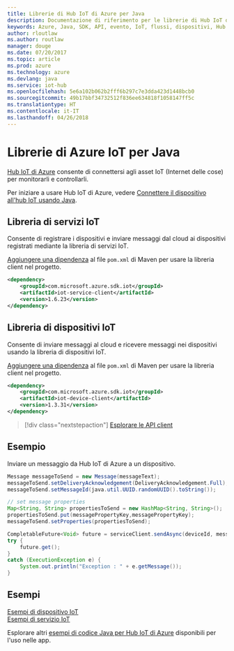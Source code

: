 ```yaml
---
title: Librerie di Hub IoT di Azure per Java
description: Documentazione di riferimento per le librerie di Hub IoT di Azure per Java
keywords: Azure, Java, SDK, API, evento, IoT, flussi, dispositivi, Hub IoT
author: rloutlaw
ms.author: routlaw
manager: douge
ms.date: 07/20/2017
ms.topic: article
ms.prod: azure
ms.technology: azure
ms.devlang: java
ms.service: iot-hub
ms.openlocfilehash: 5e6a102b062b2fff6b297c7e3dda423d1448bcb0
ms.sourcegitcommit: 49b17bbf34732512f836ee634818f1058147ff5c
ms.translationtype: HT
ms.contentlocale: it-IT
ms.lasthandoff: 04/26/2018
---
```

# <a name="azure-iot-libraries-for-java"></a>Librerie di Azure IoT per Java

[Hub IoT di Azure](https://docs.microsoft.com/azure/iot-hub/iot-hub-what-is-iot-hub) consente di connettersi agli asset IoT (Internet delle cose) per monitorarli e controllarli.

Per iniziare a usare Hub IoT di Azure, vedere [Connettere il dispositivo all'hub IoT usando Java](/azure/iot-hub/iot-hub-java-java-getstarted).

## <a name="iot-service-library"></a>Libreria di servizi IoT

Consente di registrare i dispositivi e inviare messaggi dal cloud ai dispositivi registrati mediante la libreria di servizi IoT.

[Aggiungere una dipendenza](https://maven.apache.org/guides/getting-started/index.html#How_do_I_use_external_dependencies) al file `pom.xml` di Maven per usare la libreria client nel progetto.  

```XML
<dependency>
    <groupId>com.microsoft.azure.sdk.iot</groupId>
    <artifactId>iot-service-client</artifactId>
    <version>1.6.23</version>
</dependency>
```   

## <a name="iot-device-library"></a>Libreria di dispositivi IoT

Consente di inviare messaggi al cloud e ricevere messaggi nei dispositivi usando la libreria di dispositivi IoT.

[Aggiungere una dipendenza](https://maven.apache.org/guides/getting-started/index.html#How_do_I_use_external_dependencies) al file `pom.xml` di Maven per usare la libreria client nel progetto.  

```XML
<dependency>
    <groupId>com.microsoft.azure.sdk.iot</groupId>
    <artifactId>iot-device-client</artifactId>
    <version>1.3.31</version>
</dependency>
```

> [!div class="nextstepaction"]
> [Esplorare le API client](/java/api/overview/azure/iot/client)   

## <a name="example"></a>Esempio

Inviare un messaggio da Hub IoT di Azure a un dispositivo.

```java
Message messageToSend = new Message(messageText);
messageToSend.setDeliveryAcknowledgement(DeliveryAcknowledgement.Full);
messageToSend.setMessageId(java.util.UUID.randomUUID().toString());

// set message properties
Map<String, String> propertiesToSend = new HashMap<String, String>();
propertiesToSend.put(messagePropertyKey,messagePropertyKey);
messageToSend.setProperties(propertiesToSend);

CompletableFuture<Void> future = serviceClient.sendAsync(deviceId, messageToSend);
try {
    future.get();
}
catch (ExecutionException e) {
    System.out.println("Exception : " + e.getMessage());
}
```


## <a name="samples"></a>Esempi

[Esempi di dispositivo IoT](https://github.com/Azure/azure-iot-sdk-java/tree/master/device/iot-device-samples)     
[Esempi di servizio IoT](https://github.com/Azure/azure-iot-sdk-java/tree/master/service/iot-service-samples)

Esplorare altri [esempi di codice Java per Hub IoT di Azure](https://azure.microsoft.com/resources/samples/?platform=java&term=iot) disponibili per l'uso nelle app.
